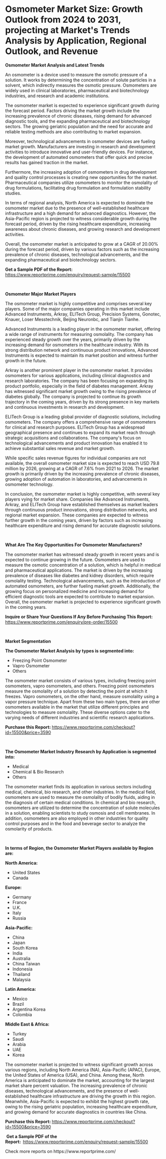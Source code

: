 <p><h1>Osmometer Market Size: Growth Outlook from 2024 to 2031, projecting at Market's Trends Analysis by Application, Regional Outlook, and Revenue</h1></p><p><strong>Osmometer Market Analysis and Latest Trends</strong></p>
<p><p>An osmometer is a device used to measure the osmotic pressure of a solution. It works by determining the concentration of solute particles in a solvent, which indirectly measures the osmotic pressure. Osmometers are widely used in clinical laboratories, pharmaceutical and biotechnology industries, and research and academic institutions.</p><p>The osmometer market is expected to experience significant growth during the forecast period. Factors driving the market growth include the increasing prevalence of chronic diseases, rising demand for advanced diagnostic tools, and the expanding pharmaceutical and biotechnology sectors. The growing geriatric population and the need for accurate and reliable testing methods are also contributing to market expansion.</p><p>Moreover, technological advancements in osmometer devices are fueling market growth. Manufacturers are investing in research and development activities to introduce innovative and user-friendly devices. For instance, the development of automated osmometers that offer quick and precise results has gained traction in the market.</p><p>Furthermore, the increasing adoption of osmometers in drug development and quality control processes is creating new opportunities for the market. Pharmaceutical companies utilize osmometers to monitor the osmolality of drug formulations, facilitating drug formulation and formulation stability studies.</p><p>In terms of regional analysis, North America is expected to dominate the osmometer market due to the presence of well-established healthcare infrastructure and a high demand for advanced diagnostics. However, the Asia-Pacific region is projected to witness considerable growth during the forecast period, driven by the rising healthcare expenditure, increasing awareness about chronic diseases, and growing research and development activities.</p><p>Overall, the osmometer market is anticipated to grow at a CAGR of 20.00% during the forecast period, driven by various factors such as the increasing prevalence of chronic diseases, technological advancements, and the expanding pharmaceutical and biotechnology sectors.</p></p>
<p><strong>Get a Sample PDF of the Report:&nbsp;</strong> <a href="https://www.reportprime.com/enquiry/request-sample/15500">https://www.reportprime.com/enquiry/request-sample/15500</a></p>
<p>&nbsp;</p>
<p><strong>Osmometer Major Market Players</strong></p>
<p><p>The osmometer market is highly competitive and comprises several key players. Some of the major companies operating in this market include Advanced Instruments, Arkray, ELITech Group, Precision Systems, Gonotec, Knauer, Loser Messtechnik, Beijing Neuronbc, and Tianjin Tianhe. </p><p>Advanced Instruments is a leading player in the osmometer market, offering a wide range of instruments for measuring osmolality. The company has experienced steady growth over the years, primarily driven by the increasing demand for osmometers in the healthcare industry. With its strong distribution network and continuous product innovations, Advanced Instruments is expected to maintain its market position and witness further growth in the future.</p><p>Arkray is another prominent player in the osmometer market. It provides osmometers for various applications, including clinical diagnostics and research laboratories. The company has been focusing on expanding its product portfolio, especially in the field of diabetes management. Arkray has witnessed significant market growth owing to the rising prevalence of diabetes globally. The company is projected to continue its growth trajectory in the coming years, driven by its strong presence in key markets and continuous investments in research and development.</p><p>ELITech Group is a leading global provider of diagnostic solutions, including osmometers. The company offers a comprehensive range of osmometers for clinical and research purposes. ELITech Group has a widespread geographical presence and continues to expand its market reach through strategic acquisitions and collaborations. The company's focus on technological advancements and product innovation has enabled it to achieve substantial sales revenue and market growth.</p><p>While specific sales revenue figures for individual companies are not available, the overall osmometer market size is expected to reach USD 79.8 million by 2026, growing at a CAGR of 7.6% from 2021 to 2026. The market growth is primarily driven by the increasing prevalence of chronic diseases, growing adoption of automation in laboratories, and advancements in osmometer technology.</p><p>In conclusion, the osmometer market is highly competitive, with several key players vying for market share. Companies like Advanced Instruments, Arkray, and ELITech Group have established themselves as market leaders through continuous product innovations, strong distribution networks, and regional market expansion. These companies are expected to witness further growth in the coming years, driven by factors such as increasing healthcare expenditure and rising demand for accurate diagnostic solutions.</p></p>
<p>&nbsp;</p>
<p><strong>What Are The Key Opportunities For Osmometer Manufacturers?</strong></p>
<p><p>The osmometer market has witnessed steady growth in recent years and is expected to continue growing in the future. Osmometers are used to measure the osmotic concentration of a solution, which is helpful in medical and pharmaceutical applications. The market is driven by the increasing prevalence of diseases like diabetes and kidney disorders, which require osmolality testing. Technological advancements, such as the introduction of automated osmometers, are further fueling market growth. Additionally, the growing focus on personalized medicine and increasing demand for efficient diagnostic tools are expected to contribute to market expansion. Overall, the osmometer market is projected to experience significant growth in the coming years.</p></p>
<p><strong>Inquire or Share Your Questions If Any Before Purchasing This Report:</strong> <a href="https://www.reportprime.com/enquiry/pre-order/15500">https://www.reportprime.com/enquiry/pre-order/15500</a></p>
<p>&nbsp;</p>
<p><strong>Market Segmentation</strong></p>
<p><strong>The Osmometer Market Analysis by types is segmented into:</strong></p>
<p><ul><li>Freezing Point Osmometer</li><li>Vapro Osmometer</li><li>Others</li></ul></p>
<p><p>The osmometer market consists of various types, including freezing point osmometers, vapro osmometers, and others. Freezing point osmometers measure the osmolality of a solution by detecting the point at which it freezes. Vapro osmometers, on the other hand, measure osmolality using a vapor pressure technique. Apart from these two main types, there are other osmometers available in the market that utilize different principles and technologies to measure osmolality. These diverse options cater to the varying needs of different industries and scientific research applications.</p></p>
<p><strong>Purchase this Report:&nbsp;</strong><a href="https://www.reportprime.com/checkout?id=15500&price=3590">https://www.reportprime.com/checkout?id=15500&price=3590</a></p>
<p>&nbsp;</p>
<p><strong>The Osmometer Market Industry Research by Application is segmented into:</strong></p>
<p><ul><li>Medical</li><li>Chemical & Bio Research</li><li>Others</li></ul></p>
<p><p>The osmometer market finds its application in various sectors including medical, chemical, bio research, and other industries. In the medical field, osmometers are used to measure the osmolality of bodily fluids, aiding in the diagnosis of certain medical conditions. In chemical and bio research, osmometers are utilized to determine the concentration of solute molecules in a solution, enabling scientists to study osmosis and cell membranes. In addition, osmometers are also employed in other industries for quality control purposes and in the food and beverage sector to analyze the osmolarity of products.</p></p>
<p>&nbsp;</p>
<p><strong>In terms of Region, the Osmometer Market Players available by Region are:</strong></p>
<p>
    <p> <strong> North America: </strong>
        <ul>
            <li>United States</li>
            <li>Canada</li>
        </ul>
        </p> 
    <p> <strong> Europe: </strong>
        <ul>
            <li>Germany</li>
            <li>France</li>
            <li>U.K.</li>
            <li>Italy</li>
            <li>Russia</li>
        </ul>
        </p> 
    <p> <strong> Asia-Pacific: </strong>
        <ul>
            <li>China</li>
            <li>Japan</li>
            <li>South Korea</li>
            <li>India</li>
            <li>Australia</li>
            <li>China Taiwan</li>
            <li>Indonesia</li>
            <li>Thailand</li>
            <li>Malaysia</li>
        </ul>
        </p> 
    <p> <strong> Latin America: </strong>
        <ul>
            <li>Mexico</li>
            <li>Brazil</li>
            <li>Argentina Korea</li>
            <li>Colombia</li>
        </ul>
        </p> 
    <p> <strong> Middle East & Africa: </strong>
        <ul>
            <li>Turkey</li>
            <li>Saudi</li>
            <li>Arabia</li>
            <li>UAE</li>
            <li>Korea</li>
        </ul>
    </p>
    </p>
<p><p>The osmometer market is projected to witness significant growth across various regions, including North America (NA), Asia-Pacific (APAC), Europe, the United States of America (USA), and China. Among these, North America is anticipated to dominate the market, accounting for the largest market share percent valuation. The increasing prevalence of chronic diseases, technological advancements, and the presence of well-established healthcare infrastructure are driving the growth in this region. Meanwhile, Asia-Pacific is expected to exhibit the highest growth rate, owing to the rising geriatric population, increasing healthcare expenditure, and growing demand for accurate diagnostics in countries like China.</p></p>
<p><strong>Purchase this Report: </strong><a href="https://www.reportprime.com/checkout?id=15500&price=3590">https://www.reportprime.com/checkout?id=15500&price=3590</a></p>
<p>&nbsp;<strong>Get a Sample PDF of the Report:&nbsp;&nbsp;</strong><a href="https://www.reportprime.com/enquiry/request-sample/15500">https://www.reportprime.com/enquiry/request-sample/15500</a></p>
<p><strong></strong></p>
<p>Check more reports on https://www.reportprime.com/</p>